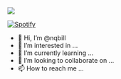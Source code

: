 

<img src="[![Typing SVG](https://readme-typing-svg.herokuapp.com?color=%23414141&size=40&duration=9000&center=true&width=1500&height=150&lines=Hi+guys!+I'm+nqbill;The+first+letter+%22n%22+is+lowercase%2C+not+uppercase;Imn't+programmer+and+that's+all)](https://git.io/typing-svg)" />

[![Spotify](https://spotify-readme-nqbill.vercel.app/api/spotify)](https://open.spotify.com/user/nqbill)

- 👋 Hi, I’m @nqbill
- 👀 I’m interested in ...
- 🌱 I’m currently learning ...
- 💞️ I’m looking to collaborate on ...
- 📫 How to reach me ...

<!---
nqbill/nqbill is a ✨ special ✨ repository because its `README.md` (this file) appears on your GitHub profile.
You can click the Preview link to take a look at your changes.
--->

